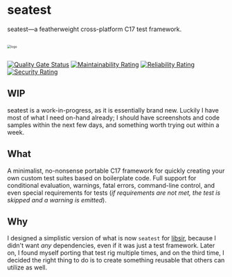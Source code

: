 # seatest

<!-- SPDX-License-Identifier: MIT -->
<!-- Copyright (c) 2023 Ryan M. Lederman <lederman@gmail.com> -->

seatest&mdash;a featherweight cross-platform C17 test framework.

<img src="https://rml.dev/pub/seatest-logo.png" alt="logo" style="zoom: 50%;margin-bottom:2em;margin-top:2em;margin-left:auto;margin-right:auto;" />


[![Quality Gate Status](https://sonarcloud.io/api/project_badges/measure?project=aremmell_seatest&metric=alert_status)](https://sonarcloud.io/summary/new_code?id=aremmell_seatest)
[![Maintainability Rating](https://sonarcloud.io/api/project_badges/measure?project=aremmell_seatest&metric=sqale_rating)](https://sonarcloud.io/summary/new_code?id=aremmell_seatest)
[![Reliability Rating](https://sonarcloud.io/api/project_badges/measure?project=aremmell_seatest&metric=reliability_rating)](https://sonarcloud.io/summary/new_code?id=aremmell_seatest)
[![Security Rating](https://sonarcloud.io/api/project_badges/measure?project=aremmell_seatest&metric=security_rating)](https://sonarcloud.io/summary/new_code?id=aremmell_seatest)


## WIP

seatest is a work-in-progress, as it is essentially brand new. Luckily I have most of what I need on-hand already; I should have screenshots and code samples within the next few days, and something worth trying out within a week.

## What
A minimalist, no-nonsense portable C17 framework for quickly creating your own custom test suites based on boilerplate code. Full support for conditional evaluation, warnings, fatal errors, command-line control, and even special requirements for tests (*if requirements are not met, the test is skipped and a warning is emitted*).

## Why
I designed a simplistic version of what is now `seatest` for [libsir](https://github.com/aremmell/libsir), because I didn't want *any* dependencies, even if it was just a test framework. Later on, I found myself porting that test rig multiple times, and on the third time, I decided the right thing to do is to create something reusable that others can utilize as well.
